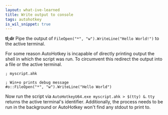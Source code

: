 ```yaml
---
layout: what-ive-learned
title: Write output to console
tags: autohotkey
is_wil_snippet: true
---
```


**tl;dr** Pipe the output of `FileOpen("*", "w").WriteLine("Hello World!")` to the active terminal.
  
For some reason AutoHotkey is incapable of directly printing output the shell in which the script was run. To
circumvent this redirect the output into a file or the active terminal.

```ahk
; myscript.ahk

; Win+o prints debug message
#o::FileOpen("*", "w").WriteLine("Hello World")
```

Now run the script via `AutoHotkeyU64.exe myscript.ahk > $(tty) &`. `tty` returns the active terminal's identifier.
Additionally, the process needs to be run in the background or AutoHotkey won't find any stdout to print to.
